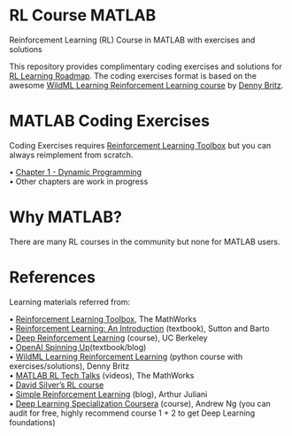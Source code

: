 # RL Course MATLAB
 Reinforcement Learning (RL) Course in MATLAB with exercises and solutions

This repository provides complimentary coding exercises and solutions for [RL Learning Roadmap][11]. The coding exercises format is based on the awesome [WildML Learning Reinforcement Learning course][3] by [Denny Britz][6].

# MATLAB Coding Exercises
Coding Exercises requires [Reinforcement Learning Toolbox](https://www.mathworks.com/products/reinforcement-learning.html) but you can always reimplement from scratch.

•	[Chapter 1 - Dynamic Programming](https://github.com/anhOfTheStars/RLStudyGuide/tree/master/Chap1-DynamicProgramming)<br/>
•	Other chapters are work in progress

# Why MATLAB?
There are many RL courses in the community but none for MATLAB users.

# References
Learning materials referred from:

• [Reinforcement Learning Toolbox][12], The MathWorks<br/>
• [Reinforcement Learning: An Introduction][1] (textbook), Sutton and Barto<br/>
• [Deep Reinforcement Learning][10] (course), UC Berkeley<br/>
• [OpenAI Spinning Up][9](textbook/blog)<br/>
• [WildML Learning Reinforcement Learning][3] (python course with exercises/solutions), Denny Britz<br/>
• [MATLAB RL Tech Talks][1] (videos), The MathWorks<br/>
• [David Silver’s RL course][4]<br/>
• [Simple Reinforcement Learning][7] (blog), Arthur Juliani<br/>
• [Deep Learning Specialization Coursera][8] (course), Andrew Ng (you can audit for free, highly recommend course 1 + 2 to get Deep Learning foundations)<br/>

[1]: https://www.mathworks.com/videos/series/reinforcement-learning.html
[2]: http://incompleteideas.net/book/RLbook2018.pdf
[3]: https://github.com/dennybritz/reinforcement-learning
[4]: https://www.davidsilver.uk/teaching/
[5]: https://storage.googleapis.com/deepmind-media/dqn/DQNNaturePaper.pdf
[6]: https://twitter.com/dennybritz?ref_src=twsrc%5Egoogle%7Ctwcamp%5Eserp%7Ctwgr%5Eauthor
[7]: https://medium.com/@awjuliani
[8]: https://www.coursera.org/specializations/deep-learning
[9]: https://spinningup.openai.com/en/latest/spinningup/rl_intro.html
[10]: http://rail.eecs.berkeley.edu/deeprlcourse/
[11]: https://github.com/anhOfTheStars/RLStudyGuide
[12]: https://www.mathworks.com/products/reinforcement-learning.html